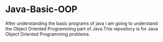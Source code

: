 # Java-Basic-OOP
After understanding the basic programs of java i am going to understand the Object Oriented Programming part of Java.This repository is for Java Object Oriented Programming problems.
